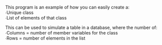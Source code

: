 This program is an example of how you can easily create a:  
  ∙Unique class  
  ∙List of elements of that class  
  
This can be used to simulate a table in a database, where the number of:  
  ∙Columns = number of member variables for the class  
  ∙Rows = number of elements in the list  

